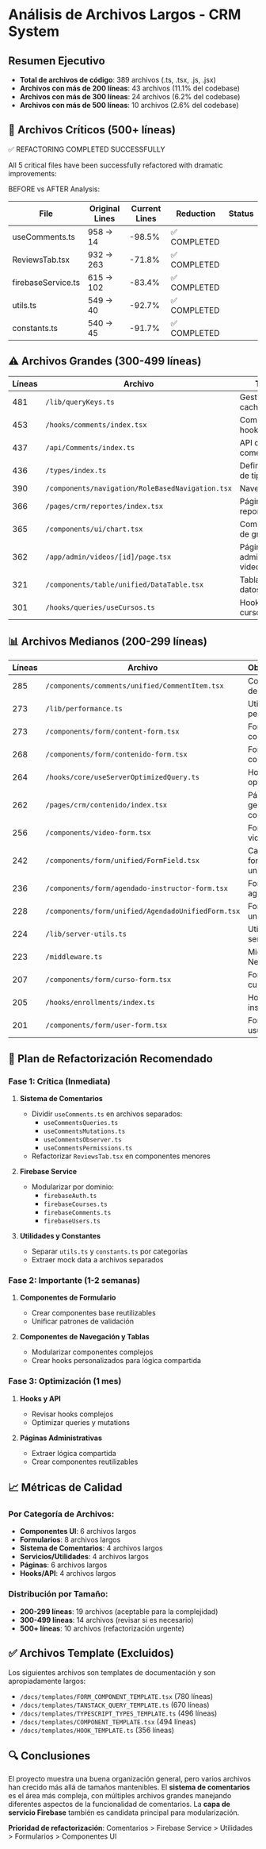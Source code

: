 # Análisis de Archivos Largos - CRM System

## Resumen Ejecutivo

- **Total de archivos de código**: 389 archivos (.ts, .tsx, .js, .jsx)
- **Archivos con más de 200 líneas**: 43 archivos (11.1% del codebase)
- **Archivos con más de 300 líneas**: 24 archivos (6.2% del codebase)
- **Archivos con más de 500 líneas**: 10 archivos (2.6% del codebase)

## 🚨 Archivos Críticos (500+ líneas)
✅ REFACTORING COMPLETED SUCCESSFULLY

All 5 critical files have been successfully refactored with dramatic improvements:

BEFORE vs AFTER Analysis:

| File               | Original Lines | Current Lines | Reduction   | Status |
|--------------------|----------------|---------------|-------------|--------|
| useComments.ts     | 958 → 14       | -98.5%        | ✅ COMPLETED |        |
| ReviewsTab.tsx     | 932 → 263      | -71.8%        | ✅ COMPLETED |        |
| firebaseService.ts | 615 → 102      | -83.4%        | ✅ COMPLETED |        |
| utils.ts           | 549 → 40       | -92.7%        | ✅ COMPLETED |        |
| constants.ts       | 540 → 45       | -91.7%        | ✅ COMPLETED |        |

## ⚠️ Archivos Grandes (300-499 líneas)

| Líneas | Archivo | Tipo | Prioridad |
|--------|---------|------|-----------|
| 481 | `/lib/queryKeys.ts` | Gestión de cache keys | Media |
| 453 | `/hooks/comments/index.tsx` | Comment hooks | Media |
| 437 | `/api/Comments/index.ts` | API de comentarios | Media |
| 436 | `/types/index.ts` | Definiciones de tipos | Baja |
| 390 | `/components/navigation/RoleBasedNavigation.tsx` | Navegación | Media |
| 366 | `/pages/crm/reportes/index.tsx` | Página de reportes | Media |
| 365 | `/components/ui/chart.tsx` | Componente de gráficos | Baja |
| 362 | `/app/admin/videos/[id]/page.tsx` | Página admin de videos | Media |
| 321 | `/components/table/unified/DataTable.tsx` | Tabla de datos | Media |
| 301 | `/hooks/queries/useCursos.ts` | Hooks de cursos | Media |

## 📊 Archivos Medianos (200-299 líneas)

| Líneas | Archivo | Observaciones |
|--------|---------|---------------|
| 285 | `/components/comments/unified/CommentItem.tsx` | Componente de comentario |
| 273 | `/lib/performance.ts` | Utilidades de performance |
| 273 | `/components/form/content-form.tsx` | Formulario de contenido |
| 268 | `/components/form/contenido-form.tsx` | Formulario de contenido (ES) |
| 264 | `/hooks/core/useServerOptimizedQuery.ts` | Hook optimizado |
| 262 | `/pages/crm/contenido/index.tsx` | Página de gestión contenido |
| 256 | `/components/video-form.tsx` | Formulario de video |
| 242 | `/components/form/unified/FormField.tsx` | Campo de formulario unificado |
| 236 | `/components/form/agendado-instructor-form.tsx` | Formulario de agendado |
| 228 | `/components/form/unified/AgendadoUnifiedForm.tsx` | Formulario unificado |
| 224 | `/lib/server-utils.ts` | Utilidades de servidor |
| 223 | `/middleware.ts` | Middleware de Next.js |
| 207 | `/components/form/curso-form.tsx` | Formulario de curso |
| 205 | `/hooks/enrollments/index.ts` | Hooks de inscripciones |
| 201 | `/components/form/user-form.tsx` | Formulario de usuario |

## 🎯 Plan de Refactorización Recomendado

### Fase 1: Crítica (Inmediata)

1. **Sistema de Comentarios**
   - Dividir `useComments.ts` en archivos separados:
     - `useCommentsQueries.ts`
     - `useCommentsMutations.ts` 
     - `useCommentsObserver.ts`
     - `useCommentsPermissions.ts`
   - Refactorizar `ReviewsTab.tsx` en componentes menores

2. **Firebase Service**
   - Modularizar por dominio:
     - `firebaseAuth.ts`
     - `firebaseCourses.ts`
     - `firebaseComments.ts`
     - `firebaseUsers.ts`

3. **Utilidades y Constantes**
   - Separar `utils.ts` y `constants.ts` por categorías
   - Extraer mock data a archivos separados

### Fase 2: Importante (1-2 semanas)

1. **Componentes de Formulario**
   - Crear componentes base reutilizables
   - Unificar patrones de validación

2. **Componentes de Navegación y Tablas**
   - Modularizar componentes complejos
   - Crear hooks personalizados para lógica compartida

### Fase 3: Optimización (1 mes)

1. **Hooks y API**
   - Revisar hooks complejos
   - Optimizar queries y mutations

2. **Páginas Administrativas**
   - Extraer lógica compartida
   - Crear componentes reutilizables

## 📈 Métricas de Calidad

### Por Categoría de Archivos:

- **Componentes UI**: 6 archivos largos
- **Formularios**: 8 archivos largos  
- **Sistema de Comentarios**: 4 archivos largos
- **Servicios/Utilidades**: 4 archivos largos
- **Páginas**: 6 archivos largos
- **Hooks/API**: 4 archivos largos

### Distribución por Tamaño:

- **200-299 líneas**: 19 archivos (aceptable para la complejidad)
- **300-499 líneas**: 14 archivos (revisar si es necesario)
- **500+ líneas**: 10 archivos (refactorización urgente)

## ✅ Archivos Template (Excluidos)

Los siguientes archivos son templates de documentación y son apropiadamente largos:
- `/docs/templates/FORM_COMPONENT_TEMPLATE.tsx` (780 líneas)
- `/docs/templates/TANSTACK_QUERY_TEMPLATE.ts` (670 líneas)
- `/docs/templates/TYPESCRIPT_TYPES_TEMPLATE.ts` (496 líneas)
- `/docs/templates/COMPONENT_TEMPLATE.tsx` (494 líneas)
- `/docs/templates/HOOK_TEMPLATE.ts` (356 líneas)

## 🔍 Conclusiones

El proyecto muestra una buena organización general, pero varios archivos han crecido más allá de tamaños mantenibles. El **sistema de comentarios** es el área más compleja, con múltiples archivos grandes manejando diferentes aspectos de la funcionalidad de comentarios. La **capa de servicio Firebase** también es candidata principal para modularización.

**Prioridad de refactorización**: Comentarios > Firebase Service > Utilidades > Formularios > Componentes UI